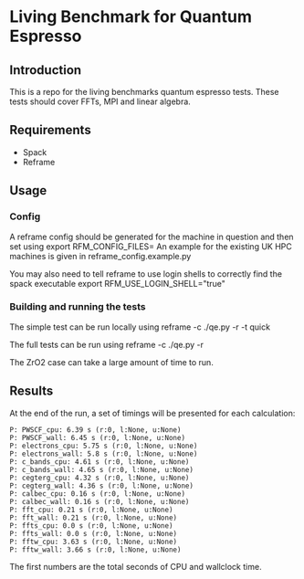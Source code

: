 # Living Benchmark for Quantum Espresso

## Introduction
This is a repo for the living benchmarks quantum espresso tests. These tests should cover FFTs, MPI and linear algebra. 

## Requirements
- Spack
- Reframe

## Usage

### Config
A reframe config should be generated for the machine in question and then set using
    export RFM_CONFIG_FILES=<path to config file>
An example for the existing UK HPC machines is given in reframe_config.example.py

You may also need to tell reframe to use login shells to correctly find the spack executable
    export RFM_USE_LOGIN_SHELL="true"

### Building and running the tests

The simple test can be run locally using
    reframe -c ./qe.py -r -t quick

The full tests can be run using
    reframe -c ./qe.py -r

The ZrO2 case can take a large amount of time to run.

## Results
At the end of the run, a set of timings will be presented for each calculation:
```
P: PWSCF_cpu: 6.39 s (r:0, l:None, u:None)
P: PWSCF_wall: 6.45 s (r:0, l:None, u:None)
P: electrons_cpu: 5.75 s (r:0, l:None, u:None)
P: electrons_wall: 5.8 s (r:0, l:None, u:None)
P: c_bands_cpu: 4.61 s (r:0, l:None, u:None)
P: c_bands_wall: 4.65 s (r:0, l:None, u:None)
P: cegterg_cpu: 4.32 s (r:0, l:None, u:None)
P: cegterg_wall: 4.36 s (r:0, l:None, u:None)
P: calbec_cpu: 0.16 s (r:0, l:None, u:None)
P: calbec_wall: 0.16 s (r:0, l:None, u:None)
P: fft_cpu: 0.21 s (r:0, l:None, u:None)
P: fft_wall: 0.21 s (r:0, l:None, u:None)
P: ffts_cpu: 0.0 s (r:0, l:None, u:None)
P: ffts_wall: 0.0 s (r:0, l:None, u:None)
P: fftw_cpu: 3.63 s (r:0, l:None, u:None)
P: fftw_wall: 3.66 s (r:0, l:None, u:None)
```

The first numbers are the total seconds of CPU and wallclock time. 